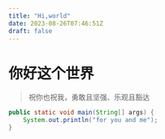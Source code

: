 ```yaml
---
title: "Hi,world"
date: 2023-08-26T07:46:51Z
draft: false
---
```


# 你好这个世界
  > 祝你也祝我，勇敢且坚强、乐观且豁达

```java
public static void main(String[] args) {
    System.out.println("for you and me");
}
```
    